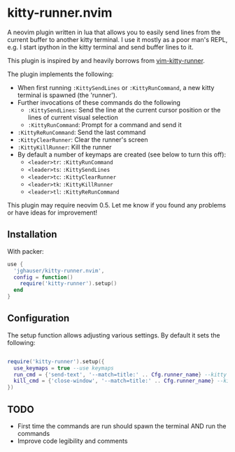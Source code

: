 # kitty-runner.nvim

A neovim plugin written in lua that allows you to easily send lines from the current buffer to another kitty terminal. I use it mostly as a poor man's REPL, e.g. I start ipython in the kitty terminal and send buffer lines to it.

This plugin is inspired by and heavily borrows from [vim-kitty-runner](https://github.com/LkeMitchll/vim-kitty-runner).

The plugin implements the following:

- When first running `:KittySendLines` or `:KittyRunCommand`, a new kitty terminal is spawned (the 'runner').
- Further invocations of these commands do the following
  - `:KittySendLines`: Send the line at the current cursor position or the lines of current visual selection
  - `:KittyRunCommand`: Prompt for a command and send it
- `:KittyReRunCommand`: Send the last command
- `:KittyClearRunner`: Clear the runner's screen
- `:KittyKillRunner`: Kill the runner
- By default a number of keymaps are created (see below to turn this off):
  - `<leader>tr`: `:KittyRunCommand`
  - `<leader>ts`: `:KittySendLines`
  - `<leader>tc`: `:KittyClearRunner`
  - `<leader>tk`: `:KittyKillRunner`
  - `<leader>tl`: `:KittyReRunCommand`

This plugin may require neovim 0.5. Let me know if you found any problems or have ideas for improvement!

## Installation

With packer:

```lua
use {
  'jghauser/kitty-runner.nvim',
  config = function()
    require('kitty-runner').setup()
  end
}
```

## Configuration

The setup function allows adjusting various settings. By default it sets the following:

```lua

require('kitty-runner').setup({
  use_keymaps = true --use keymaps
  run_cmd = {'send-text', '--match=title:' .. Cfg.runner_name} --kitty arguments when sending lines/command
  kill_cmd = {'close-window', '--match=title:' .. Cfg.runner_name} --kitty arguments when killing a runner
})


```

## TODO

- First time the commands are run should spawn the terminal AND run the commands
- Improve code legibility and comments
